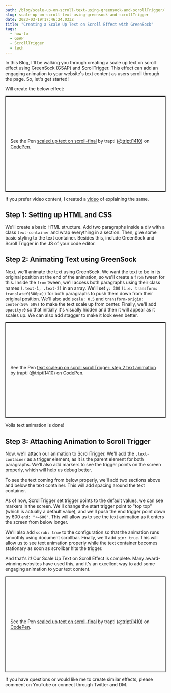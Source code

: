 ```yaml
---
path: /blog/scale-up-on-scroll-text-using-greensock-and-scrollTrigger/
slug: scale-up-on-scroll-text-using-greensock-and-scrollTrigger
date: 2023-03-19T17:46:24.033Z
title: "Creating a Scale Up Text on Scroll Effect with GreenSock"
tags:
  - how-to
  - GSAP
  - ScrollTrigger
  - tech
---
```


In this Blog, I'll be walking you through creating a scale up text on scroll effect using GreenSock (GSAP) and ScrollTrigger. This effect can add an engaging animation to your website's text content as users scroll through the page. So, let's get started!

Will create the below effect:

<p class="codepen" data-height="300" data-default-tab="result" data-slug-hash="NWBwgpE" data-user="tripti1410" style="height: 300px; box-sizing: border-box; display: flex; align-items: center; justify-content: center; border: 2px solid; margin: 1em 0; padding: 1em;">
  <span>See the Pen <a href="https://codepen.io/tripti1410/pen/NWBwgpE">
  scaled up text on scroll-final</a> by trapti (<a href="https://codepen.io/tripti1410">@tripti1410</a>)
  on <a href="https://codepen.io">CodePen</a>.</span>
</p>
<script async src="https://cpwebassets.codepen.io/assets/embed/ei.js"></script>

If you prefer video content, I created a [video](https://www.youtube.com/watch?v=kl0GSH2mIsQ) of explaining the same.

## Step 1: Setting up HTML and CSS

We'll create a basic HTML structure. Add two paragraphs inside a div with a class `text-container` and wrap everything in a section. Then, give some basic styling to the text container. Besides this, include GreenSock and Scroll Trigger in the JS of your code editor.

## Step 2: Animating Text using GreenSock

Next, we'll animate the text using GreenSock. We want the text to be in its original position at the end of the animation, so we'll create a `from` tween for this. Inside the `from` tween, we'll access both paragraphs using their class names `(.text-1, .text-2)` in an array. We'll set `y: 300`
`(i.e. transform: translateY(300px))` for both paragraphs to push them down from their original position. We'll also add `scale: 0.5` and `transform-origin: center(50% 50%)` to make the text scale up from center. Finally, we'll add `opacity:0` so that initially it's visually hidden and then it will appear as it scales up. We can also add stagger to make it look even better.

<p class="codepen" data-height="300" data-default-tab="js,result" data-slug-hash="wvxdRqr" data-user="tripti1410" style="height: 300px; box-sizing: border-box; display: flex; align-items: center; justify-content: center; border: 2px solid; margin: 1em 0; padding: 1em;">
  <span>See the Pen <a href="https://codepen.io/tripti1410/pen/wvxdRqr">
  text scaleup on scroll scrollTrigger: step 2 text animation</a> by trapti (<a href="https://codepen.io/tripti1410">@tripti1410</a>)
  on <a href="https://codepen.io">CodePen</a>.</span>
</p>
<script async src="https://cpwebassets.codepen.io/assets/embed/ei.js"></script>

Voila text animation is done!

## Step 3: Attaching Animation to Scroll Trigger

Now, we'll attach our animation to ScrollTrigger. We'll add the `.text-container` as a trigger element, as it is the parent element for both paragraphs. We'll also add markers to see the trigger points on the screen properly, which will help us debug better.

To see the text coming from below properly, we'll add two sections above and below the text container. This will add spacing around the text container.

As of now, ScrollTrigger set trigger points to the default values, we can see markers in the screen. We'll change the start trigger point to "top top" (which is actually a default value), and we'll push the end trigger point down by 600 `end: "+=600"`. This will allow us to see the text animation as it enters the screen from below longer.

We'll also add `scrub: true` to the configuration so that the animation runs smoothly using document scrollbar. Finally, we'll add `pin: true`. This will allow us to see text animation properly while the text container becomes stationary as soon as scrollbar hits the trigger.

And that's it! Our Scale Up Text on Scroll Effect is complete. Many award-winning websites have used this, and it's an excellent way to add some engaging animation to your text content.

<p class="codepen" data-height="300" data-default-tab="result" data-slug-hash="NWBwgpE" data-user="tripti1410" style="height: 300px; box-sizing: border-box; display: flex; align-items: center; justify-content: center; border: 2px solid; margin: 1em 0; padding: 1em;">
  <span>See the Pen <a href="https://codepen.io/tripti1410/pen/NWBwgpE">
  scaled up text on scroll-final</a> by trapti (<a href="https://codepen.io/tripti1410">@tripti1410</a>)
  on <a href="https://codepen.io">CodePen</a>.</span>
</p>
<script async src="https://cpwebassets.codepen.io/assets/embed/ei.js"></script>

If you have questions or would like me to create similar effects, please comment on YouTube or connect through Twitter and DM.

